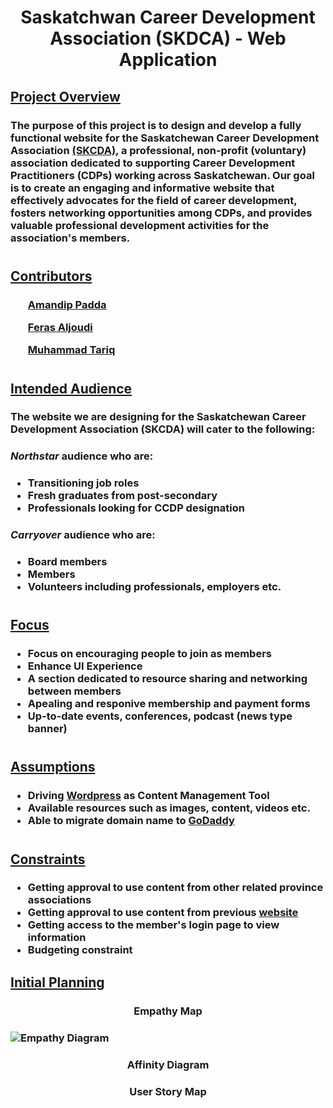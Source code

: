 <h1 align = center> Saskatchwan Career Development Association (SKDCA) - Web Application </h1>

<h2><u>Project Overview</u></h2>

<h3>The purpose of this project is to design and develop a fully functional website for the Saskatchewan Career Development Association <a href = "http://www.skcda.ca/">(SKCDA)</a>, a professional, non-profit (voluntary) association dedicated to supporting Career Development Practitioners (CDPs) working across Saskatchewan. Our goal is to create an engaging and informative website that effectively advocates for the field of career development, fosters networking opportunities among CDPs, and provides valuable professional development activities for the association's members.</h3>
<h1></h1>

<h2><u>Contributors</u></h2>
<h3>

<ul><a href = "https://github.com/BinaryQuBit">Amandip Padda</a></ul>
<ul><a href = "https://github.com/ferasaljoudi">Feras Aljoudi</a></ul>
<ul><a href = "https://github.com/muhammadt1">Muhammad Tariq</a></ul>

</h3>
<h1></h1>

<h2><u>Intended Audience</u></h2>
<h3>The website we are designing for the Saskatchewan Career Development Association (SKCDA) will cater to the following:</h3>

<h3><i><strong>Northstar</strong></i> audience who are:</h3>

<h3>

- Transitioning job roles
- Fresh graduates from post-secondary
- Professionals looking for CCDP designation
</h3>

<h3><i><strong>Carryover</strong></i> audience who are:</h3>

<h3>

- Board members
- Members
- Volunteers including professionals, employers etc.
</h3>

<h1></h1>

<h2><u>Focus</u></h2>
<h3>

- Focus on encouraging people to join as members
- Enhance UI Experience
- A section dedicated to resource sharing and networking between members
- Apealing and responive membership and payment forms
- Up-to-date events, conferences, podcast (news type banner)

</h3>
<h1></h1>

<h2><u>Assumptions</u></h2>
<h3>

- Driving <a href = "https://wordpress.com/">Wordpress</a> as Content Management Tool
- Available resources such as images, content, videos etc.
- Able to migrate domain name to  <a href = "https://www.godaddy.com/en-ca">GoDaddy</a>
</h3>
<h1></h1>

<h2><u>Constraints</u></h2>
<h3>

- Getting approval to use content from other related province associations
- Getting approval to use content from previous <a href = "http://www.skcda.ca/">website</a>
- Getting access to the member's login page to view information
- Budgeting constraint

<h2><u>Initial Planning</u></h2>
<h3 align = center>Empathy Map<h3>

<img src = "https://raw.githubusercontent.com/BinaryQuBit/SKCDA---Webpage---Design/main/Diagrams/EmpathyDiagram.png" alt = "Empathy Diagram">


<h3 align = center>Affinity Diagram<h3>


<h3 align = center>User Story Map<h3>


